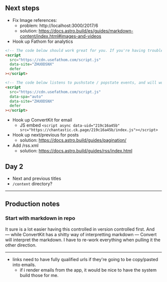 ## Next steps

- Fix Image references:
  - problem: http://localhost:3000/2017/6
  - solution: https://docs.astro.build/es/guides/markdown-content/index.html#images-and-videos
- Hook up Fathom for analytics

```html
<!-- The code below should work great for you. If you're having trouble, let us know. -->
<script
  src="https://cdn.usefathom.com/script.js"
  data-site="ZHUODSNX"
  defer
></script>
```

```html
<!-- The code below listens to pushstate / popstate events, and will work nicely in your SPA. -->
<script
  src="https://cdn.usefathom.com/script.js"
  data-spa="auto"
  data-site="ZHUODSNX"
  defer
></script>
```

- Hook up ConvertKit for email
  - JS embed `<script async data-uid="219c16a45b" src="https://chantastic.ck.page/219c16a45b/index.js"></script>`
- Hook up next/previous for posts
  - solution: https://docs.astro.build/guides/pagination/
- Add /rss.xml
  - solution: https://docs.astro.build/guides/rss/index.html

## Day 2

- Next and previous titles
- `/content` directory?

---

## Production notes

### Start with markdown in repo
It sure is a lot easier having this controlled in version controlled first. And — while ConvertKit has a shitty way of interpretting markdown — Convert will interpret the markdown. I have to re-work everything when pulling it the other direction.

---
- links need to have fully qualified urls if they're going to be copy/pasted into emails.
  - if i render emails from the app, it would be nice to have the system build those for me.